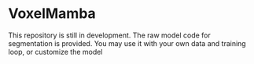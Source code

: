 # VoxelMamba

This repository is still in development. 
The raw model code for segmentation is provided. You may use it with your own data and training loop, or customize the model

